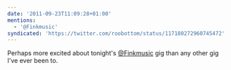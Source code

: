 ```yaml
---
date: '2011-09-23T11:09:28+01:00'
mentions:
  - '@Finkmusic'
syndicated: 'https://twitter.com/roobottom/status/117180272960745472'
---
```

Perhaps more excited about tonight's [@Finkmusic](https://twitter.com/@Finkmusic) gig than any other gig I've ever been to.
